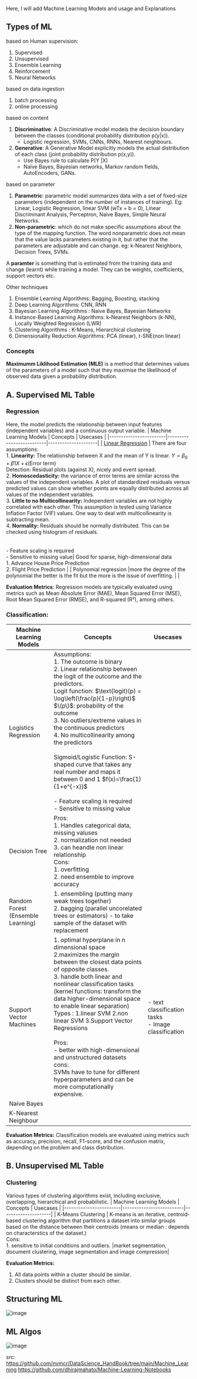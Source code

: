 Here, I will add Machine Learning Models and usage and Explanations

## Types of ML
based on Human supervision:
1. Supervised
2. Unsupervised
3. Ensemble Learning
4. Reinforcement
5. Neural Networks

based on data ingestion
1. batch processing
2. online processing

based on content
1. **Discriminative**: A Discriminative model ‌models the decision boundary between the classes (conditional probability distribution p(y|x)).
    - ‌Logistic regression, SVMs, ‌CNNs, RNNs, Nearest neighbours.
2. **Generative**: A Generative Model ‌explicitly models the actual distribution of each class (joint probability distribution p(x,y)).
    - Use Bayes rule to calculate P(Y |X)
    - Naïve Bayes, Bayesian networks, Markov random fields, AutoEncoders, GANs.

based on parameter
1. **Parametric**: parametric model summarizes data with a set of fixed-size parameters (independent on the number of instances of training). Eg: Linear, Logistic Regression, linear SVM (wTx + b = 0), Linear Discriminant Analysis, Perceptron, Naive Bayes, Simple Neural Networks.
2. **Non-parametric**: which do not make specific assumptions about the type of the mapping function. The word nonparametric does not mean that the value lacks parameters existing in it, but rather that the parameters are adjustable and can change. eg:  k-Nearest Neighbors, Decision Trees, SVMs.

A **paramter** is something that is estimated from the training data and change (learnt) while training a model. They can be weights, coefficients, support vectors etc.

Other techniques
1. Ensemble Learning Algorithms: Bagging, Boosting, stacking
2. Deep Learning Algorithms: CNN, RNN
3. Bayesian Learning Algorithms : Naive Bayes, Bayesian Networks
4. Instance-Based Learning Algorithms: k-Nearest Neighbors (k-NN), Locally Weighted Regression (LWR)
5. Clustering Algorithms : K-Means, Hierarchical clustering
6. Dimensionality Reduction Algorithms: PCA (linear), t-SNE(non linear)


### Concepts

**Maximumm Liklihood Estimation (MLE)** is a method that determines values of the parameters of a model such that they maximise the likelihood of observed data given a probability distribution.


## A. Supervised ML Table
### Regression
Here, the model predicts the relationship between input features (independent variables) and a continuous output variable.
| Machine Learning Models | Concepts                  |      Usecases           |
|------------------------|--------------------------|---------------------|
| [Linear Regression](https://nbviewer.org/github/maykulkarni/Machine-Learning-Notebooks/blob/master/02.%20Regression/1A.%20Linear%20Regression%20and%20Gradient%20Descent%28Theory%29.ipynb)     | There are four assumptions: <br /> 1. **Linearity:** The relationship between X and the mean of Y is linear. $Y=\beta_{0}+\beta{1}X+\epsilon\text{(Error term)}$ <br/> Detection: Residual plots (against X), nicely and event spread. <br /> 2. **Homoscedasticity:** the variance of error terms are similar across the values of the independent variables. A plot of standardized residuals versus predicted values can show whether points are equally distributed across all values of the independent variables.<br /> 3. **Little to no Multicollinearity:** Independent variables are not highly correlated with each other. This assumption is tested using Variance Inflation Factor (VIF) values. One way to deal with multicollinearity is subtracting mean.<br /> 4. **Normality:** Residuals should be normally distributed. This can be checked using histogram of residuals. <br /> <br/><br/> - Feature scaling is required <br /> - Sensitive to missing value| Good for sparse, high-dimensional data <br /> 1. Advance House Price Prediction <br /> 2. Flight Price Prediction |
| Polynomial regression  |more the degree of the polynomial the better is the fit but the more is the issue of overfitting.  |    |


**Evaluation Metrics**: 
Regression models are typically evaluated using metrics such as Mean Absolute Error (MAE), Mean Squared Error (MSE), Root Mean Squared Error (RMSE), and R-squared (R²), among others.

### Classification:

| Machine Learning Models | Concepts                  |   Usecases            |
|------------------------|--------------------------|------------------------|
| Logistics Regression   | Assumptions: <br/> 1. The outcome is binary<br/> 2. Linear relationship between the logit of the outcome and the predictors. <br/> Logit function: $\text{logit}(p) = \log\left(\frac{p}{1-p}\right)$ <br/> $\(p\)$: probability of the outcome<br/> 3. No outliers/extreme values in the continuous predictors<br/> 4. No multicollinearity among the predictors <br/> <br/> Sigmoid/Logistic Function: S-shaped curve that takes any real number and maps it between 0 and 1 $f(x)=\frac{1}{1+e^{-x}}$ <br/> <br/> - Feature scaling is required <br /> - Sensitive to missing value |
| Decision Tree          | Pros: <br/> 1. Handles categorical data, missing valuses <br/> 2. normalization not needed <br/> 3. can heandle non linear relationship <br/> Cons: <br/> 1. overfitting <br/> 2. need ensemble to improve accuracy |  
| Random Forest (Ensemble Learning)| 1. ensembling (putting many weak trees together) <br/> 2. bagging (parallel uncorelated trees or estimators) - to take sample of the dataset with replacement |
| Support Vector Machines| 1. optimal hyperplane in n dimensional space <br/> 2.maximizes the margin between the closest data points of opposite classes.  <br/>3. handle both linear and nonlinear classification tasks (kernel functions: transform the data higher-dimensional space to enable linear separation)<br/> Types : 1.linear SVM 2.non linear SVM 3.Support Vector Regressions <br/> <br/> Pros: <br/> - better with high-dimensional and unstructured datasets <br/> cons: <br/> SVMs have to tune for different hyperparameters and can be more computationally expensive.| - text classification tasks <br/> - Image classification |
| Naive Bayes            |
| K-Nearest Neighbour    |

**Evaluation Metrics:**
Classification models are evaluated using metrics such as accuracy, precision, recall, F1-score, and the confusion matrix, depending on the problem and class distribution.

## B. Unsupervised ML Table
### Clustering
Various types of clustering algorithms exist, including exclusive, overlapping, hierarchical and probabilistic.
| Machine Learning Models | Concepts                  |      Usecases           |
|------------------------|--------------------------|---------------------|
| K-Means Clustering     | K-means is an iterative, centroid-based clustering algorithm that partitions a dataset into similar groups based on the distance between their centroids (means or median : depends on characterstics of the dataset.) <br/> Cons: <br/> 1. sensitive to initial conditions and outliers. |market segmentation, document clustering, image segmentation and image compression|

**Evaluation Metrics:**
1. All data points within a cluster should be similar.
2. Clusters should be distinct from each other.


## Structuring ML 

![image](https://github.com/dhirajmahato/Machine-Learning-Models/assets/33785298/2fab00d6-ea7b-43dd-9e33-9fae5a0f3446)

## ML Algos

![image](https://github.com/dhirajmahato/Machine-Learning-Models/assets/33785298/37e5490f-084c-4ca1-9314-95a2e800c968)


src:
https://github.com/nvmcr/DataScience_HandBook/tree/main/Machine_Learning
https://github.com/dhirajmahato/Machine-Learning-Notebooks



